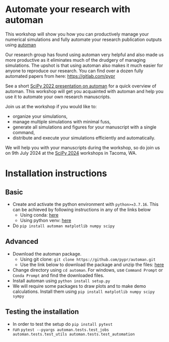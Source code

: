 # Automate your research with automan

This workshop will show you how you can productively manage your numerical
simulations and fully automate your research publication outputs using
[automan](https://automan.readthedocs.io)

Our research group has found using automan very helpful and also made us more
productive as it eliminates much of the drudgery of managing simulations. The
upshot is that using automan also makes it much easier for anyone to reproduce
our research. You can find over a dozen fully automated papers from here:
https://gitlab.com/pypr

See a short [SciPy 2022 presentation on
automan](https://www.youtube.com/watch?v=zvBotV6r9AY) for a quick overview of
automan.  This workshop will get you acquainted with automan and help you use
it to automate your own research manuscripts.

Join us at the workshop if you would like to:

- organize your simulations,
- manage multiple simulations with minimal fuss,
- generate all simulations and figures for your manuscript with a single command,
- distribute and execute your simulations efficiently and automatically.

We will help you with your manuscripts during the workshop, so do join us on
9th July 2024 at the [SciPy 2024](https://www.scipy2024.scipy.org/) workshops
in Tacoma, WA.

# Installation instructions

## Basic
* Create and activate the python environment with `python>=3.7.16`. This can be
  achieved by following instructions in any of the links below
    - Using conda: [here](https://conda.io/projects/conda/en/latest/user-guide/tasks/manage-environments.html)
    - Using python venv: [here](https://docs.python.org/3/library/venv.html)
* Do `pip install automan matplotlib numpy scipy`


## Advanced

* Download the automan package.
    - Using git clone:
		`git clone https://github.com/pypr/automan.git`
    - Use the link below to download the package and unzip the files: [here](https://github.com/pypr/automan/archive/refs/heads/master.zip)
* Change directory using `cd automan`. For windows, use `Command Prompt` or `Conda Prompt` and find the downloaded files.
* Install automan using `python install setup.py`
* We will require some packages to draw plots and to make demo calculations. Install them using `pip install matplotlib numpy scipy sympy`

## Testing the installation

* In order to test the setup do `pip install pytest`
* run `pytest --pyargs automan.tests.test_jobs automan.tests.test_utils automan.tests.test_automation` 